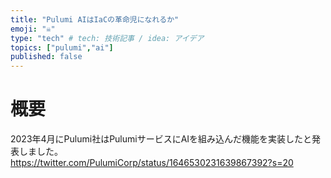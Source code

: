 ```yaml
---
title: "Pulumi AIはIaCの革命児になれるか"
emoji: "☠️"
type: "tech" # tech: 技術記事 / idea: アイデア
topics: ["pulumi","ai"]
published: false
---
```


# 概要
2023年4月にPulumi社はPulumiサービスにAIを組み込んだ機能を実装したと発表しました。
https://twitter.com/PulumiCorp/status/1646530231639867392?s=20